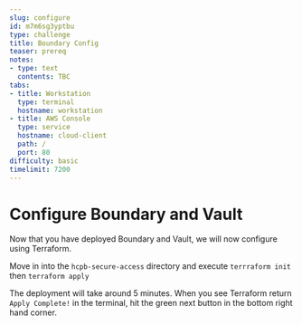 ```yaml
---
slug: configure
id: m7m6sg3yptbu
type: challenge
title: Boundary Config
teaser: prereq
notes:
- type: text
  contents: TBC
tabs:
- title: Workstation
  type: terminal
  hostname: workstation
- title: AWS Console
  type: service
  hostname: cloud-client
  path: /
  port: 80
difficulty: basic
timelimit: 7200
---
```


Configure Boundary and Vault
===============

Now that you have deployed Boundary and Vault, we will now configure using Terraform.

Move in into the `hcpb-secure-access` directory and execute `terrraform init` then `terraform apply`

The deployment will take around 5 minutes. When you see Terraform return `Apply Complete!` in the terminal, hit the green next button in the bottom right hand corner.



